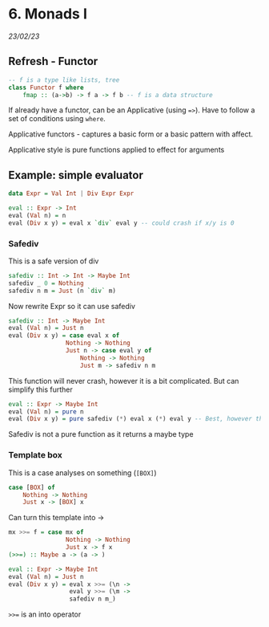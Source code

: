 # 6. Monads I
_23/02/23_
## Refresh - Functor
```haskell
-- f is a type like lists, tree
class Functor f where
	fmap :: (a->b) -> f a -> f b -- f is a data structure
```

If already have a functor, can be an Applicative (using `=>`). Have to follow a set of conditions using `where`. 

Applicative functors - captures a basic form or a basic pattern with affect.

Applicative style is pure functions applied to effect for arguments
## Example: simple evaluator

```haskell
data Expr = Val Int | Div Expr Expr

eval :: Expr -> Int
eval (Val n) = n
eval (Div x y) = eval x `div` eval y -- could crash if x/y is 0
```

### Safediv
This is a safe version of div
```haskell
safediv :: Int -> Int -> Maybe Int
safediv _ 0 = Nothing
safediv n m = Just (n `div` m)
```

Now rewrite Expr so it can use safediv

```haskell
safediv :: Int -> Maybe Int
eval (Val n) = Just n
eval (Div x y) = case eval x of 
				Nothing -> Nothing
				Just n -> case eval y of 
					Nothing -> Nothing
					Just m -> safediv n m 
```
This function will never crash, however it is a bit complicated. But can simplify this further

```haskell
eval :: Expr -> Maybe Int
eval (Val n) = pure n
eval (Div x y) = pure safediv (*) eval x (*) eval y -- Best, however this cause a type error
```
Safediv is not a pure function as it returns a maybe type

### Template box
This is a case analyses on something (`[BOX]`)

```haskell
case [BOX] of
	Nothing -> Nothing
	Just x -> [BOX] x
```
Can turn this template into ->

```haskell
mx >>= f = case mx of 
				Nothing -> Nothing
				Just x -> f x
(>>=) :: Maybe a -> (a -> )

eval :: Expr -> Maybe Int
eval (Val n) = Just n
eval (Div x y) = eval x >>= (\n ->
				 eval y >>= (\m ->
				 safediv n m_)
```

`>>=` is an into operator
